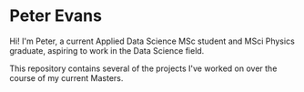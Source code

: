 # Peter Evans


Hi! 
I'm Peter, a current Applied Data Science MSc student and MSci Physics graduate, aspiring to work in the Data Science field.

This repository contains several of the projects I've worked on over the course of my current Masters. 


